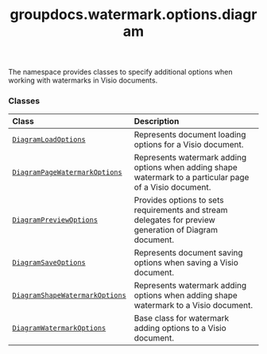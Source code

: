﻿---
title: groupdocs.watermark.options.diagram
second_title: GroupDocs.Watermark for Python via .NET API References
description: 
type: docs
url: /python-net/groupdocs.watermark.options.diagram/
is_root: false
weight: 10
---

The namespace provides classes to specify additional options when working with
watermarks in Visio documents.

### Classes
| Class | Description |
| :- | :- |
| [`DiagramLoadOptions`](/watermark/python-net/groupdocs.watermark.options.diagram/diagramloadoptions) | Represents document loading options for a Visio document. |
| [`DiagramPageWatermarkOptions`](/watermark/python-net/groupdocs.watermark.options.diagram/diagrampagewatermarkoptions) | Represents watermark adding options when adding shape watermark to a particular page of a Visio document. |
| [`DiagramPreviewOptions`](/watermark/python-net/groupdocs.watermark.options.diagram/diagrampreviewoptions) | Provides options to sets requirements and stream delegates for preview generation of Diagram document. |
| [`DiagramSaveOptions`](/watermark/python-net/groupdocs.watermark.options.diagram/diagramsaveoptions) | Represents document saving options when saving a Visio document. |
| [`DiagramShapeWatermarkOptions`](/watermark/python-net/groupdocs.watermark.options.diagram/diagramshapewatermarkoptions) | Represents watermark adding options when adding shape watermark to a Visio document. |
| [`DiagramWatermarkOptions`](/watermark/python-net/groupdocs.watermark.options.diagram/diagramwatermarkoptions) | Base class for watermark adding options to a Visio document. |


